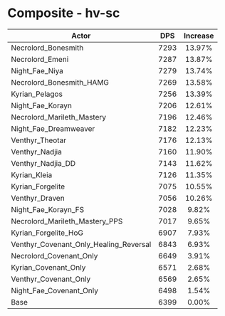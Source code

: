 # Composite - hv-sc
| Actor | DPS | Increase |
|---|:---:|:---:|
|Necrolord_Bonesmith|7293|13.97%|
|Necrolord_Emeni|7287|13.87%|
|Night_Fae_Niya|7279|13.74%|
|Necrolord_Bonesmith_HAMG|7269|13.58%|
|Kyrian_Pelagos|7256|13.39%|
|Night_Fae_Korayn|7206|12.61%|
|Necrolord_Marileth_Mastery|7196|12.46%|
|Night_Fae_Dreamweaver|7182|12.23%|
|Venthyr_Theotar|7176|12.13%|
|Venthyr_Nadjia|7160|11.90%|
|Venthyr_Nadjia_DD|7143|11.62%|
|Kyrian_Kleia|7126|11.35%|
|Kyrian_Forgelite|7075|10.55%|
|Venthyr_Draven|7056|10.26%|
|Night_Fae_Korayn_FS|7028|9.82%|
|Necrolord_Marileth_Mastery_PPS|7017|9.65%|
|Kyrian_Forgelite_HoG|6907|7.93%|
|Venthyr_Covenant_Only_Healing_Reversal|6843|6.93%|
|Necrolord_Covenant_Only|6649|3.91%|
|Kyrian_Covenant_Only|6571|2.68%|
|Venthyr_Covenant_Only|6569|2.65%|
|Night_Fae_Covenant_Only|6498|1.54%|
|Base|6399|0.00%|
